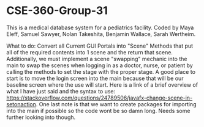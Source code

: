 # CSE-360-Group-31
This is a medical database system for a pediatrics facility. Coded by Maya Eleff, Samuel Sawyer, Nolan Takeshita, Benjamin Wallace, Sarah Wertheim.

What to do:
Convert all Current GUI Portals into "Scene" Methods that put all of the required contents into 1 scene and the return that scene. 
Additionally, we must implement a scene "swapping" mechanic into the main to swap the scenes when logging in as a doctor, nurse, or patient by calling the methods to set the stage with the proper stage. A good place to start is to move the login screen into the main because that will be our baseline screen where the use will start. Here is a link of a brief overview of what I have just said and the syntax to use: https://stackoverflow.com/questions/24789506/javafx-change-scene-in-setonaction. One last note is that we want to create packages for importing into the main if possible so the code wont be so damn long. Needs some further looking into though. 
